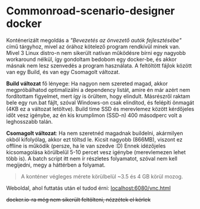 # Commonroad-scenario-designer docker
Konténerizált megoldás a *"Bevezetés az önvezető autók fejlesztésébe"* című tárgyhoz, mivel az órához kötelező program rendkívül minek van.
Mivel 3 Linux distro-n nem sikerült natívan működésre bírni egy nagyobb workaround nélkül, így gondoltam bedobom egy docker-be, és akkor másnak nem lesz szenvedés a program használata.
A feltöltött fájlok között van egy Build, és van egy Csomagolt változat.

**Build változat** fő lényege: Ha nagyon nem szereted magad, akkor megpróbálhatod optimalizálni a dependency listát, amire én már azért nem fordítottam figyelmet, mert így is örültem, hogy elindult.
Másrészről raktam bele egy run.bat fájlt, szóval Windows-on csak elindítod, és felépíti önmagát (4KB ez a változat letöltve).
Build time SSD és merevlemez között kérdőjeles időt vesz igénybe, az én kis krumplimon (SSD-n) 400 másodperc volt a leghosszabb talán. 

**Csomagolt változat**: Ha nem szeretnéd magadnak buildelni, akármilyen okból kifolyólag, akkor ezt töltsd le. Kicsit nagyobb (866MB), viszont ez offline is működik (persze, ha le van szedve :D)
Ennek idézőjeles kicsomagolása körülbelül 5-10 percet vesz igénybe (merevlemezen lehet több is). A batch script itt nem ír részletes folyamatot, szóval nem kell megijedni, megy a háttérben a folyamat.

> A konténer végleges mérete körülbelül ~3.5 és 4 GB körül mozog.

Weboldal, ahol futtatás után el tudod érni: [localhost:6080/vnc.html](http://localhost:6080/vnc.html) 

~~docker.io-ra még nem sikerült feltölteni, nézzétek el kérlek~~
